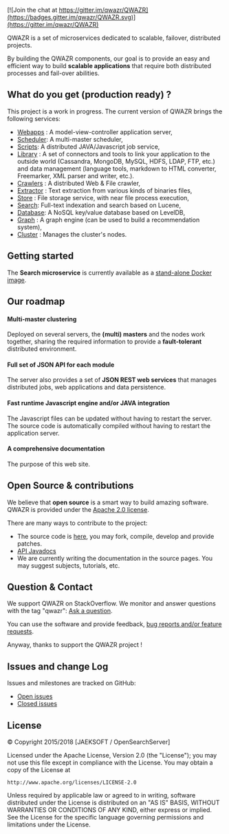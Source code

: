 [![Join the chat at https://gitter.im/qwazr/QWAZR](https://badges.gitter.im/qwazr/QWAZR.svg)](https://gitter.im/qwazr/QWAZR)

QWAZR is a set of microservices dedicated to scalable, failover, distributed projects.

By building the QWAZR components, our goal is to provide an easy and efficient way to build **scalable applications**
that require both distributed processes and fail-over abilities.

What do you get (production ready) ?
------------------------------------

This project is a work in progress. The current version of QWAZR brings the following services:

- [Webapps](qwazr-webapps) : A model-view-controller application server,
- [Scheduler](qwazr-scheduler): A multi-master scheduler,
- [Scripts](qwazr-scripts): A distributed JAVA/Javascript job service,
- [Library](qwazr-library) : A set of connectors and tools to link your application to the outside world
(Cassandra, MongoDB, MySQL, HDFS, LDAP, FTP, etc.) and data management (language tools, markdown to HTML converter,
Freemarker, XML parser and writer, etc.).
- [Crawlers](qwazr-crawlers) : A distributed Web & File crawler,
- [Extractor](qwazr-extractor) : Text extraction from various kinds of binaries files,
- [Store](qwazr-store) : File storage service, with near file process execution,
- [Search](qwazr-search): Full-text indexation and search based on Lucene,
- [Database](qwazr-database): A NoSQL key/value database based on LevelDB,
- [Graph](qwazr-graph) : A graph engine (can be used to build a recommendation system),
- [Cluster](qwazr-cluster) : Manages the cluster's nodes.

Getting started
---------------

The **Search microservice** is currently available as a
[stand-alone Docker image](https://hub.docker.com/r/qwazr/search/).


Our roadmap
-----------

#### Multi-master clustering

Deployed on several servers, the **(multi) masters** and the nodes work together,
sharing the required information to provide a **fault-tolerant** distributed environment.

#### Full set of JSON API for each module

The server also provides a set of **JSON REST web services** that manages distributed jobs,
web applications and data persistence.

#### Fast runtime Javascript engine and/or JAVA integration

The Javascript files can be updated without having to restart the server.
The source code is automatically compiled without having to restart the application server.

#### A comprehensive documentation

The purpose of this web site.


Open Source & contributions
---------------------------

We believe that **open source** is a smart way to build amazing software.
QWAZR is provided under the [Apache 2.0 license](http://www.apache.org/licenses/LICENSE-2.0.html).

There are many ways to contribute to the project:
- The source code is [here](https://github.com/qwazr/QWAZR), you may fork, compile,
develop and provide patches.
- [API Javadocs](https://www.qwazr.com/apidocs/)
- We are currently writing the documentation in the source pages.
You may suggest subjects, tutorials, etc.

Question & Contact
------------------

We support QWAZR on StackOverflow. We monitor and answer questions with the tag "qwazr":
[Ask a question](http://stackoverflow.com/questions/ask?tags=qwazr).

You can use the software and provide feedback,
[bug reports and/or feature requests](https://github.com/qwazr/QWAZR/issues).

Anyway, thanks to support the QWAZR project !


Issues and change Log
---------------------

Issues and milestones are tracked on GitHub:

- [Open issues](https://github.com/qwazr/QWAZR/issues?q=is%3Aopen+is%3Aissue)
- [Closed issues](https://github.com/qwazr/QWAZR/issues?q=is%3Aissue+is%3Aclosed)

License
-------

&copy; Copyright 2015/2018 [JAEKSOFT / OpenSearchServer]


Licensed under the Apache License, Version 2.0 (the "License");
you may not use this file except in compliance with the License.
You may obtain a copy of the License at

    http://www.apache.org/licenses/LICENSE-2.0

Unless required by applicable law or agreed to in writing, software
distributed under the License is distributed on an "AS IS" BASIS,
WITHOUT WARRANTIES OR CONDITIONS OF ANY KIND, either express or implied.
See the License for the specific language governing permissions and
limitations under the License.
